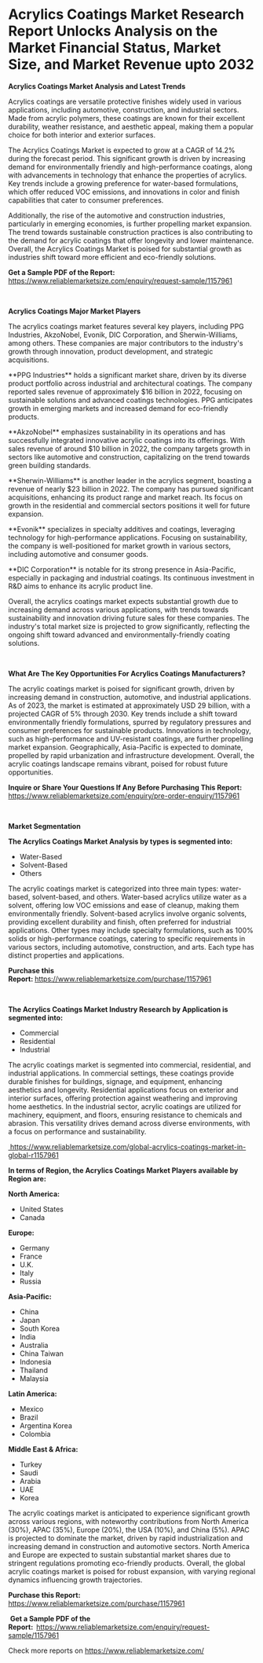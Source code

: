 <p><h1>Acrylics Coatings Market Research Report Unlocks Analysis on the Market Financial Status, Market Size, and Market Revenue upto 2032</h1></p><p><strong>Acrylics Coatings Market Analysis and Latest Trends</strong></p>
<p><p>Acrylics coatings are versatile protective finishes widely used in various applications, including automotive, construction, and industrial sectors. Made from acrylic polymers, these coatings are known for their excellent durability, weather resistance, and aesthetic appeal, making them a popular choice for both interior and exterior surfaces.</p><p>The Acrylics Coatings Market is expected to grow at a CAGR of 14.2% during the forecast period. This significant growth is driven by increasing demand for environmentally friendly and high-performance coatings, along with advancements in technology that enhance the properties of acrylics. Key trends include a growing preference for water-based formulations, which offer reduced VOC emissions, and innovations in color and finish capabilities that cater to consumer preferences.</p><p>Additionally, the rise of the automotive and construction industries, particularly in emerging economies, is further propelling market expansion. The trend towards sustainable construction practices is also contributing to the demand for acrylic coatings that offer longevity and lower maintenance. Overall, the Acrylics Coatings Market is poised for substantial growth as industries shift toward more efficient and eco-friendly solutions.</p></p>
<p><strong>Get a Sample PDF of the Report:&nbsp;</strong> <a href="https://www.reliablemarketsize.com/enquiry/request-sample/1157961?utm_campaign=3351&utm_medium=2&utm_source=Github&utm_content=ia&utm_term=02042025&utm_id=acrylics-coatings">https://www.reliablemarketsize.com/enquiry/request-sample/1157961</a></p>
<p>&nbsp;</p>
<p><strong>Acrylics Coatings Major Market Players</strong></p>
<p><p>The acrylics coatings market features several key players, including PPG Industries, AkzoNobel, Evonik, DIC Corporation, and Sherwin-Williams, among others. These companies are major contributors to the industry's growth through innovation, product development, and strategic acquisitions.</p><p>**PPG Industries** holds a significant market share, driven by its diverse product portfolio across industrial and architectural coatings. The company reported sales revenue of approximately $16 billion in 2022, focusing on sustainable solutions and advanced coatings technologies. PPG anticipates growth in emerging markets and increased demand for eco-friendly products.</p><p>**AkzoNobel** emphasizes sustainability in its operations and has successfully integrated innovative acrylic coatings into its offerings. With sales revenue of around $10 billion in 2022, the company targets growth in sectors like automotive and construction, capitalizing on the trend towards green building standards.</p><p>**Sherwin-Williams** is another leader in the acrylics segment, boasting a revenue of nearly $23 billion in 2022. The company has pursued significant acquisitions, enhancing its product range and market reach. Its focus on growth in the residential and commercial sectors positions it well for future expansion.</p><p>**Evonik** specializes in specialty additives and coatings, leveraging technology for high-performance applications. Focusing on sustainability, the company is well-positioned for market growth in various sectors, including automotive and consumer goods.</p><p>**DIC Corporation** is notable for its strong presence in Asia-Pacific, especially in packaging and industrial coatings. Its continuous investment in R&D aims to enhance its acrylic product line.</p><p>Overall, the acrylics coatings market expects substantial growth due to increasing demand across various applications, with trends towards sustainability and innovation driving future sales for these companies. The industry's total market size is projected to grow significantly, reflecting the ongoing shift toward advanced and environmentally-friendly coating solutions.</p></p>
<p>&nbsp;</p>
<p><strong>What Are The Key Opportunities For Acrylics Coatings Manufacturers?</strong></p>
<p><p>The acrylic coatings market is poised for significant growth, driven by increasing demand in construction, automotive, and industrial applications. As of 2023, the market is estimated at approximately USD 29 billion, with a projected CAGR of 5% through 2030. Key trends include a shift toward environmentally friendly formulations, spurred by regulatory pressures and consumer preferences for sustainable products. Innovations in technology, such as high-performance and UV-resistant coatings, are further propelling market expansion. Geographically, Asia-Pacific is expected to dominate, propelled by rapid urbanization and infrastructure development. Overall, the acrylic coatings landscape remains vibrant, poised for robust future opportunities.</p></p>
<p><strong>Inquire or Share Your Questions If Any Before Purchasing This Report:</strong> <a href="https://www.reliablemarketsize.com/enquiry/pre-order-enquiry/1157961?utm_campaign=3351&utm_medium=2&utm_source=Github&utm_content=ia&utm_term=02042025&utm_id=acrylics-coatings">https://www.reliablemarketsize.com/enquiry/pre-order-enquiry/1157961</a></p>
<p>&nbsp;</p>
<p><strong>Market Segmentation</strong></p>
<p><strong>The Acrylics Coatings Market Analysis by types is segmented into:</strong></p>
<p><ul><li>Water-Based</li><li>Solvent-Based</li><li>Others</li></ul></p>
<p><p>The acrylic coatings market is categorized into three main types: water-based, solvent-based, and others. Water-based acrylics utilize water as a solvent, offering low VOC emissions and ease of cleanup, making them environmentally friendly. Solvent-based acrylics involve organic solvents, providing excellent durability and finish, often preferred for industrial applications. Other types may include specialty formulations, such as 100% solids or high-performance coatings, catering to specific requirements in various sectors, including automotive, construction, and arts. Each type has distinct properties and applications.</p></p>
<p><strong>Purchase this Report:&nbsp;</strong><a href="https://www.reliablemarketsize.com/purchase/1157961?utm_campaign=3351&utm_medium=2&utm_source=Github&utm_content=ia&utm_term=02042025&utm_id=acrylics-coatings">https://www.reliablemarketsize.com/purchase/1157961</a></p>
<p>&nbsp;</p>
<p><strong>The Acrylics Coatings Market Industry Research by Application is segmented into:</strong></p>
<p><ul><li>Commercial</li><li>Residential</li><li>Industrial</li></ul></p>
<p><p>The acrylic coatings market is segmented into commercial, residential, and industrial applications. In commercial settings, these coatings provide durable finishes for buildings, signage, and equipment, enhancing aesthetics and longevity. Residential applications focus on exterior and interior surfaces, offering protection against weathering and improving home aesthetics. In the industrial sector, acrylic coatings are utilized for machinery, equipment, and floors, ensuring resistance to chemicals and abrasion. This versatility drives demand across diverse environments, with a focus on performance and sustainability.</p></p>
<p><a href="https://www.reliablemarketsize.com/global-acrylics-coatings-market-in-global-r1157961?utm_campaign=3351&utm_medium=2&utm_source=Github&utm_content=ia&utm_term=02042025&utm_id=acrylics-coatings">&nbsp;https://www.reliablemarketsize.com/global-acrylics-coatings-market-in-global-r1157961</a></p>
<p><strong>In terms of Region, the Acrylics Coatings Market Players available by Region are:</strong></p>
<p>
    <p> <strong> North America: </strong>
        <ul>
            <li>United States</li>
            <li>Canada</li>
        </ul>
        </p> 
    <p> <strong> Europe: </strong>
        <ul>
            <li>Germany</li>
            <li>France</li>
            <li>U.K.</li>
            <li>Italy</li>
            <li>Russia</li>
        </ul>
        </p> 
    <p> <strong> Asia-Pacific: </strong>
        <ul>
            <li>China</li>
            <li>Japan</li>
            <li>South Korea</li>
            <li>India</li>
            <li>Australia</li>
            <li>China Taiwan</li>
            <li>Indonesia</li>
            <li>Thailand</li>
            <li>Malaysia</li>
        </ul>
        </p> 
    <p> <strong> Latin America: </strong>
        <ul>
            <li>Mexico</li>
            <li>Brazil</li>
            <li>Argentina Korea</li>
            <li>Colombia</li>
        </ul>
        </p> 
    <p> <strong> Middle East & Africa: </strong>
        <ul>
            <li>Turkey</li>
            <li>Saudi</li>
            <li>Arabia</li>
            <li>UAE</li>
            <li>Korea</li>
        </ul>
    </p>
    </p>
<p><p>The acrylic coatings market is anticipated to experience significant growth across various regions, with noteworthy contributions from North America (30%), APAC (35%), Europe (20%), the USA (10%), and China (5%). APAC is projected to dominate the market, driven by rapid industrialization and increasing demand in construction and automotive sectors. North America and Europe are expected to sustain substantial market shares due to stringent regulations promoting eco-friendly products. Overall, the global acrylic coatings market is poised for robust expansion, with varying regional dynamics influencing growth trajectories.</p></p>
<p><strong>Purchase this Report: </strong><a href="https://www.reliablemarketsize.com/purchase/1157961?utm_campaign=3351&utm_medium=2&utm_source=Github&utm_content=ia&utm_term=02042025&utm_id=acrylics-coatings">https://www.reliablemarketsize.com/purchase/1157961</a></p>
<p>&nbsp;<strong>Get a Sample PDF of the Report:&nbsp;&nbsp;</strong><a href="https://www.reliablemarketsize.com/enquiry/request-sample/1157961?utm_campaign=3351&utm_medium=2&utm_source=Github&utm_content=ia&utm_term=02042025&utm_id=acrylics-coatings">https://www.reliablemarketsize.com/enquiry/request-sample/1157961</a></p>
<p><strong></strong></p>
<p>Check more reports on <a href="https://www.reliablemarketsize.com/?utm_campaign=3351&utm_medium=2&utm_source=Github&utm_content=ia&utm_term=02042025&utm_id=acrylics-coatings">https://www.reliablemarketsize.com/</a></p>